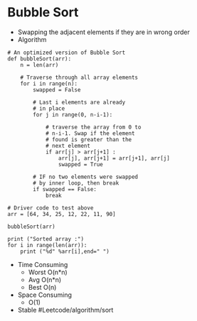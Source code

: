 # Bubble Sort 
* Swapping the adjacent elements if they are in wrong order 
* Algorithm
```
# An optimized version of Bubble Sort 
def bubbleSort(arr): 
	n = len(arr) 

	# Traverse through all array elements 
	for i in range(n): 
		swapped = False

		# Last i elements are already 
		# in place 
		for j in range(0, n-i-1): 

			# traverse the array from 0 to 
			# n-i-1. Swap if the element 
			# found is greater than the 
			# next element 
			if arr[j] > arr[j+1] : 
				arr[j], arr[j+1] = arr[j+1], arr[j] 
				swapped = True

		# IF no two elements were swapped 
		# by inner loop, then break 
		if swapped == False: 
			break
		
# Driver code to test above 
arr = [64, 34, 25, 12, 22, 11, 90] 

bubbleSort(arr) 

print ("Sorted array :") 
for i in range(len(arr)): 
	print ("%d" %arr[i],end=" ") 
```
* Time Consuming 
	* Worst O(n*n)
	* Avg O(n*n)
	* Best O(n)
* Space Consuming 
	* O(1)
* Stable 
#Leetcode/algorithm/sort